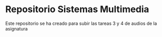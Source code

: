 # Repositorio Sistemas Multimedia
Este repositorio se ha creado para subir las tareas 3 y 4 de audios de la asignatura
